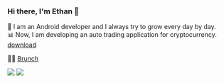 ### Hi there, I'm Ethan 👋

📱  I am an Android developer and I always try to grow every day by day.  
📊  Now, I am developing an auto trading application for cryptocurrency. [download](https://play.google.com/store/apps/details?id=com.sixmultiverse.heartnumber)
 
✍🏻  [Brunch](https://brunch.co.kr/@ethanchae)

<img src="https://img.shields.io/badge/Java-007396?style=plastic&logo=Java&logoColor=white&color=red"/> <img src="https://img.shields.io/badge/Android-3DDC84?style=plastic&logo=Android&logoColor=white"/>   






<!--
-> 배지 https://shields.io/
-> 아이콘 https://simpleicons.org/
**ethanchaee/ethanchaee** is a ✨ _special_ ✨ repository because its `README.md` (this file) appears on your GitHub profile.
![header](https://capsule-render.vercel.app/api?type=slice&color=A3DCBE&height=300&section=header&text=EthanChae&fontSize=90)
Here are some ideas to get you started:
[I want to be a developer like...](https://brunch.co.kr/@ethanchae/42)
👉🏻 [Portfolio](https://www.notion.so/736e9f95b3784faaa78ab31400f2b259)

- 🔭 I’m currently working on ...
- 🌱 I’m currently learning ...
- 👯 I’m looking to collaborate on ...
- 🤔 I’m looking for help with ...
- 💬 Ask me about ...
- 📫 How to reach me: ...
- 😄 Pronouns: ...
- ⚡ Fun fact: ...
-->
